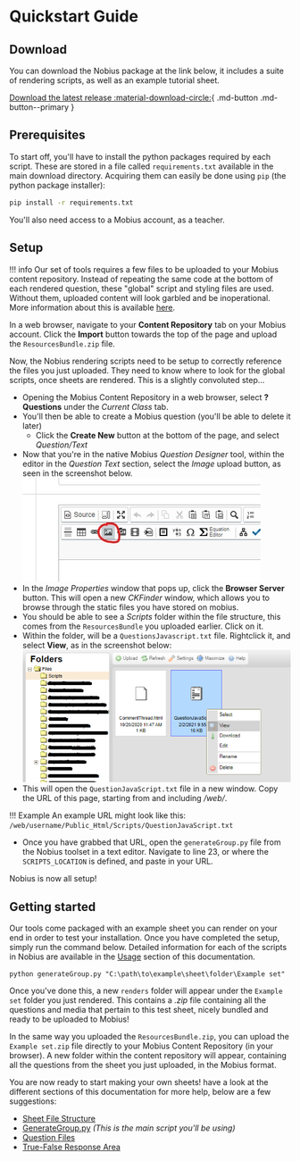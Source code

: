 # Quickstart Guide
## Download
You can download the Nobius package at the link below, it includes a suite of rendering scripts, as well as an example tutorial sheet.

[Download the latest release :material-download-circle:](https://github.com/RabidSheep55/NobiusDocs/releases/tag/v1.0){ .md-button .md-button--primary }


## Prerequisites
To start off, you'll have to install the python packages required by each script. These are stored in a file called `requirements.txt` available in the main download directory. Acquiring them can easily be done using `pip` (the python package installer):

```bash
pip install -r requirements.txt
```

You'll also need access to a Mobius account, as a teacher.

## Setup

!!! info
    Our set of tools requires a few files to be uploaded to your Mobius content repository. Instead of repeating the same code at the bottom of each rendered question, these "global" script and styling files are used. Without them, uploaded content will look garbled and be inoperational. More information about this is available [here][1].

In a web browser, navigate to your **Content Repository** tab on your Mobius account. Click the **Import** button towards the top of the page and upload the `ResourcesBundle.zip` file.

Now, the Nobius rendering scripts need to be setup to correctly reference the files you just uploaded. They need to know where to look for the global scripts, once sheets are rendered. This is a slightly convoluted step...

- Opening the Mobius Content Repository in a web browser, select **? Questions** under the *Current Class* tab.
- You'll then be able to create a Mobius question (you'll be able to delete it later)
    - Click the **Create New** button at the bottom of the page, and select *Question/Text*
- Now that you're in the native Mobius *Question Designer* tool, within the editor in the *Question Text* section, select the *Image* upload button, as seen in the screenshot below. ![Image upload example from Mobius](Assets\Screenshots\MobiusImageUpload.jpg)
- In the *Image Properties* window that pops up, click the **Browser Server** button. This will open a new *CKFinder* window, which allows you to browse through the static files you have stored on mobius.
- You should be able to see a *Scripts* folder within the file structure, this comes from the `ResourcesBundle` you uploaded earlier. Click on it.
- Within the folder, will be a `QuestionsJavascript.txt` file. Rightclick it, and select **View**, as in the screenshot below: ![CKFinder screenshot showing QuestionJavascript.txt](Assets\Screenshots\CKFinderQuestionJavascript.png)
- This will open the `QuestionJavaScript.txt` file in a new window. Copy the URL of this page, starting from and including */web/*.

!!! Example
    An example URL might look like this: `/web/username/Public_Html/Scripts/QuestionJavaScript.txt`

- Once you have grabbed that URL, open the `generateGroup.py` file from the Nobius toolset in a text editor. Navigate to line 23, or where the `SCRIPTS_LOCATION` is defined, and paste in your URL.

Nobius is now all setup!

## Getting started
Our tools come packaged with an example sheet you can render on your end in order to test your installation. Once you have completed the setup, simply run the command below. Detailed information for each of the scripts in Nobius are available in the [Usage][2] section of this documentation.

```unix
python generateGroup.py "C:\path\to\example\sheet\folder\Example set"
```

Once you've done this, a new `renders` folder will appear under the `Example set` folder you just rendered. This contains a *.zip* file containing all the questions and media that pertain to this test sheet, nicely bundled and ready to be uploaded to Mobius!

In the same way you uploaded the `ResourcesBundle.zip`, you can upload the `Example set.zip` file directly to your Mobius Content Repository (in your browser). A new folder within the content repository will appear, containing all the questions from the sheet you just uploaded, in the Mobius format.

You are now ready to start making your own sheets! have a look at the different sections of this documentation for more help, below are a few suggestions:

- [Sheet File Structure][3]
- [GenerateGroup.py][2] *(This is the main script you'll be using)*
- [Question Files][4]
- [True-False Response Area][5]

[1]: CustomizationAndResources\QuestionJavascript.md
[2]: Usage\generateGroup.md
[3]: SheetFiles\SheetFileStructure.md
[4]: SheetFiles\Questions.md
[5]: ResponseAreas\Vanilla\true_false.md
